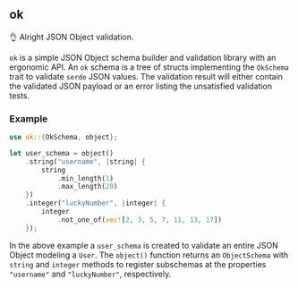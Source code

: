 ok
--

👌 Alright JSON Object validation.

`ok` is a simple JSON Object schema builder and validation library with an ergonomic API. An `ok` schema is a tree of structs implementing the `OkSchema` trait to validate `serde` JSON values. The validation result will either contain the validated JSON payload or an error listing the unsatisfied validation tests.

### Example

```rust
use ok::{OkSchema, object};

let user_schema = object()
    .string("username", |string| {
        string
            .min_length(1)
            .max_length(20)
    })
    .integer("luckyNumber", |integer| {
        integer
            .not_one_of(vec![2, 3, 5, 7, 11, 13, 17])
    });
```

In the above example a `user_schema` is created to validate an entire JSON Object modeling a `User`. The `object()` function returns an `ObjectSchema` with `string` and `integer` methods to register subschemas at the properties `"username"` and `"luckyNumber"`, respectively.
